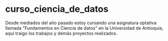 # curso_ciencia_de_datos
Desde mediados del año pasado estoy cursando una asignatura optativa llamada "Fundamentos en Ciencia de datos" en la Universidad de Antioquia, aquí traigo los trabajos y demás proyectos realizados.
